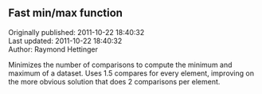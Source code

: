 ## Fast min/max function  
Originally published: 2011-10-22 18:40:32  
Last updated: 2011-10-22 18:40:32  
Author: Raymond Hettinger  
  
Minimizes the number of comparisons to compute the minimum and maximum of a dataset.  Uses 1.5 compares for every element, improving on the more obvious solution that does 2 comparisons per element.